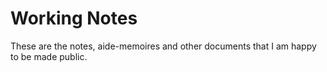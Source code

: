 # Working Notes

These are the notes, aide-memoires and other documents that I am happy to be made public.

